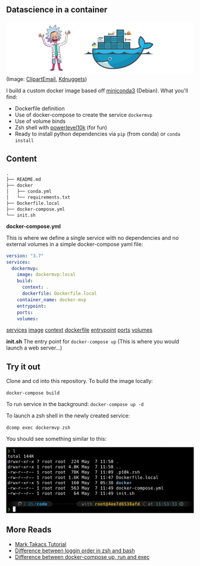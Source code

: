 ## Datascience in a container

![](/images/header.png)
(Image: [ClipartEmail](https://www.clipart.email/clipart/data-scientist-clipart-39833.html), [Kdnuggets](https://www.kdnuggets.com/2018/08/data-scientist-guide-getting-started-docker.html))

I build a custom docker image based off [miniconda3](https://hub.docker.com/r/continuumio/miniconda3) (Debian). What you'll find:

- Dockerfile definition
- Use of docker-compose to create the service `dockermvp`
- Use of volume binds
- Zsh shell with [powerlevel10k](https://github.com/romkatv/powerlevel10k) (for fun)
- Ready to install python dependencies via `pip` (from conda) or `conda install`

## Content

```
.
├── README.md
├── docker
│   ├── conda.yml
│   └── requirements.txt
├── Dockerfile.local
├── docker-compose.yml
└── init.sh
```

**docker-compose.yml**

This is where we define a single service with no dependencies and no external volumes in a simple docker-compose yaml file:

```yaml
version: "3.7"
services:
  dockermvp:
    image: dockermvp:local
    build:
      context: .
      dockerfile: Dockerfile.local
    container_name: docker-mvp
    entrypoint:
    ports:
    volumes:
```
[services](https://docs.docker.com/compose/compose-file/#service-configuration-reference)
[image](https://docs.docker.com/compose/compose-file/#image)
[context](https://docs.docker.com/compose/compose-file/#context)
[dockerfile](https://docs.docker.com/compose/compose-file/#dockerfile)
[entrypoint](https://docs.docker.com/compose/compose-file/#entrypoint)
[ports](https://docs.docker.com/compose/compose-file/#short-syntax-1)
[volumes](https://docs.docker.com/compose/compose-file/#volumes)


**init.sh**
The entry point for `docker-compose up` (This is where you would launch a web server...)

## Try it out

Clone and cd into this repository. To build the image locally:

`docker-compose build`

To run service in the background:
`docker-compose up -d`

To launch a zsh shell in the newly created service:

`dcomp exec dockermvp zsh`

You should see something similar to this:

![](./images/zsh-screenshot.png)

## More Reads
- [Mark Takacs Tutorial](https://takacsmark.com/docker-compose-tutorial-beginners-by-example-basics/)
- [Difference between loggin order in zsh and bash](https://medium.com/@rajsek/zsh-bash-startup-files-loading-order-bashrc-zshrc-etc-e30045652f2e)
- [Difference between docker-compose up, run and exec](https://medium.com/@zhao.li/how-to-understand-the-difference-between-docker-composes-up-vs-run-vs-exec-commands-a506151967df)
